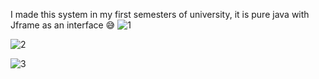 I made this system in my first semesters of university, it is pure java with Jframe as an interface 😅
![1](https://github.com/Saam97/fruit-system/assets/114370885/dfa01c89-ff55-4ef5-a1b3-bc4be096fec7)

![2](https://github.com/Saam97/fruit-system/assets/114370885/a98fba63-8712-4b6f-9d3e-a1f263844fb9)

![3](https://github.com/Saam97/fruit-system/assets/114370885/f3b79427-99f0-48c1-a815-19d625fda3d6)
